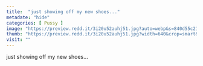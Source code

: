 ```yaml
---
title:  "just showing off my new shoes..."
metadate: "hide"
categories: [ Pussy ]
image: "https://preview.redd.it/3i20u52auhj51.jpg?auto=webp&s=840d55c2152271a64e8f3593e8e09f4af9608976"
thumb: "https://preview.redd.it/3i20u52auhj51.jpg?width=640&crop=smart&auto=webp&s=6c977410185bfb487fcfc3dfcc88461567218497"
visit: ""
---
```

just showing off my new shoes...
